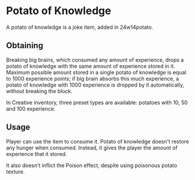 # Potato of Knowledge
A potato of knowledge is a joke item, added in 24w14potato.

## Obtaining
Breaking big brains, which consumed any amount of experience, drops a potato of knowledge with the same amount of experience stored in it. Maximum possible amount stored in a single potato of knowledge is equal to 1000 experience points; if big brain absorbs this much experience, a potato of knowledge with 1000 experience is dropped by it automatically, without breaking the block.

In Creative inventory, three preset types are available: potatoes with 10, 50 and 100 experience.

## Usage
Player can use the item to consume it. Potato of knowledge doesn't restore any hunger when consumed. Instead, it gives the player the amount of experience that it stored. 

It also doesn't inflict the Poison effect, despite using poisonous potato texture.

